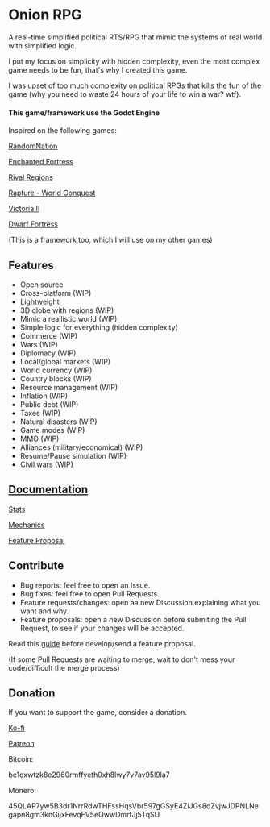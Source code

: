 # Onion RPG

A real-time simplified political RTS/RPG that mimic the systems of real world with simplified logic.

I put my focus on simplicity with hidden complexity, even the most complex game needs to be fun, that's why I created this game.

I was upset of too much complexity on political RPGs that kills the fun of the game (why you need to waste 24 hours of your life to win a war? wtf).

#### This game/framework use the Godot Engine

Inspired on the following games:

[RandomNation](https://rosenburgergames.com/randomnation/)

[Enchanted Fortress](https://github.com/subchannel13/EnchantedFortress)

[Rival Regions](https://rivalregions.com/)

[Rapture - World Conquest](https://store.steampowered.com/app/547520/Rapture__World_Conquest/)

[Victoria II](https://store.steampowered.com/app/42960/Victoria_II/)

[Dwarf Fortress](http://www.bay12games.com/dwarves/)

(This is a framework too, which I will use on my other games)

## Features

- Open source
- Cross-platform (WIP)
- Lightweight
- 3D globe with regions (WIP)
- Mimic a reallistic world (WIP)
- Simple logic for everything (hidden complexity)
- Commerce (WIP)
- Wars (WIP)
- Diplomacy (WIP)
- Local/global markets (WIP)
- World currency (WIP)
- Country blocks (WIP)
- Resource management (WIP)
- Inflation (WIP)
- Public debt (WIP)
- Taxes (WIP)
- Natural disasters (WIP)
- Game modes (WIP)
- MMO (WIP)
- Alliances (military/economical) (WIP)
- Resume/Pause simulation (WIP)
- Civil wars (WIP)

## [Documentation](https://github.com/hardBSDk/onion_edge/wiki)

[Stats](https://github.com/hardBSDk/onion_edge/wiki/Stats)

[Mechanics](https://github.com/hardBSDk/onion_edge/wiki/Mechanics)

[Feature Proposal](https://github.com/hardBSDk/onion_edge/wiki/Feature-Proposal)

## Contribute

- Bug reports: feel free to open an Issue.
- Bug fixes: feel free to open Pull Requests.
- Feature requests/changes: open aa new Discussion explaining what you want and why.
- Feature proposals: open a new Discussion before submiting the Pull Request, to see if your changes will be accepted.

Read this [guide](https://github.com/hardBSDk/onion_edge/wiki/Feature-Proposal) before develop/send a feature proposal.

(If some Pull Requests are waiting to merge, wait to don't mess your code/difficult the merge process)

## Donation

If you want to support the game, consider a donation.

[Ko-fi](https://ko-fi.com/grey_parrot)

[Patreon](https://patreon.com/grey_parrot)

Bitcoin:

bc1qxwtzk8e2960rmffyeth0xh8lwy7v7av95l9la7

Monero:

45QLAP7yw5B3dr1NrrRdwTHFssHqsVbr597gGSyE4ZiJGs8dZvjwJDPNLNegapn8gm3knGijxFevqEV5eQwwDmrtJj5TqSU

